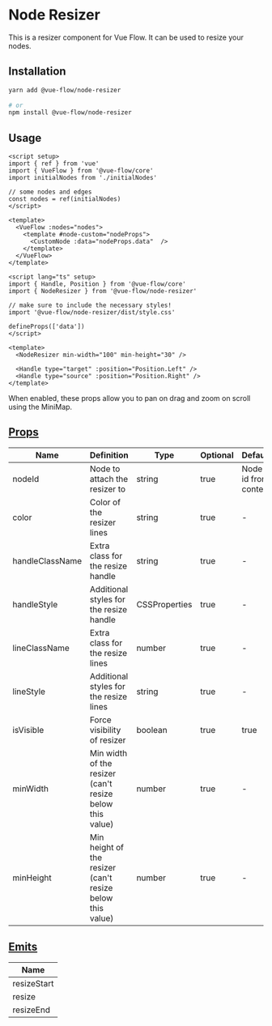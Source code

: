 # Node Resizer

This is a resizer component for Vue Flow.
It can be used to resize your nodes.

## Installation

```bash
yarn add @vue-flow/node-resizer
  
# or
npm install @vue-flow/node-resizer
```

## Usage

```vue
<script setup>
import { ref } from 'vue'  
import { VueFlow } from '@vue-flow/core'
import initialNodes from './initialNodes'

// some nodes and edges
const nodes = ref(initialNodes)
</script>

<template>
  <VueFlow :nodes="nodes">
    <template #node-custom="nodeProps">
      <CustomNode :data="nodeProps.data"  />
    </template>
  </VueFlow>
</template>
```

```vue
<script lang="ts" setup>
import { Handle, Position } from '@vue-flow/core'
import { NodeResizer } from '@vue-flow/node-resizer'

// make sure to include the necessary styles!
import '@vue-flow/node-resizer/dist/style.css'

defineProps(['data'])
</script>

<template>
  <NodeResizer min-width="100" min-height="30" />

  <Handle type="target" :position="Position.Left" />
  <Handle type="source" :position="Position.Right" />
</template>
```


When enabled, these props allow you to pan on drag and zoom on scroll using the MiniMap.

## [Props](/typedocs/interfaces/NodeResizerProps)

| Name            | Definition                                                | Type          | Optional | Default              |
|-----------------|-----------------------------------------------------------|---------------|----------|----------------------|
| nodeId          | Node to attach the resizer to                             | string        | true     | Node id from context |
| color           | Color of the resizer lines                                | string        | true     | -                    |
| handleClassName | Extra class for the resize handle                         | string        | true     | -                    |
| handleStyle     | Additional styles for the resize handle                   | CSSProperties | true     | -                    |
| lineClassName   | Extra class for the resize lines                          | number        | true     | -                    |
| lineStyle       | Additional styles for the resize lines                    | string        | true     | -                    |
| isVisible       | Force visibility of resizer                               | boolean       | true     | true                 |
| minWidth        | Min width of the resizer (can't resize below this value)  | number        | true     | -                    |
| minHeight       | Min height of the resizer (can't resize below this value) | number        | true     | -                    |

## [Emits](/typedocs/interfaces/NodeResizerEmits)

| Name          |
|---------------|
| resizeStart   |
| resize        |
| resizeEnd     |

